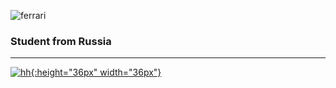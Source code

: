 ![ferrari](http://www.thomas5000.hu/pilot_2014/ferrari_14.png)

### Student from Russia
-------------------------
[![hh](https://static.tildacdn.com/tild3839-3834-4630-b931-336461303739/HH.jpg){:height="36px" width="36px"}](https://hh.ru/resume/a6b1b5fbff084a07b70039ed1f446751395854)
